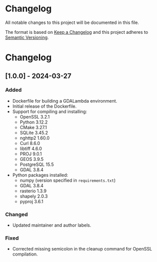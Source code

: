 # Changelog
All notable changes to this project will be documented in this file.

The format is based on [Keep a Changelog](http://keepachangelog.com/en/1.0.0/)
and this project adheres to [Semantic Versioning](http://semver.org/spec/v2.0.0.html).

# Changelog

## [1.0.0] - 2024-03-27

### Added
- Dockerfile for building a GDALambda environment.
- Initial release of the Dockerfile.
- Support for compiling and installing:
  - OpenSSL 3.2.1
  - Python 3.12.2
  - CMake 3.27.1
  - SQLite 3.45.2
  - nghttp2 1.60.0
  - Curl 8.6.0
  - libtiff 4.6.0
  - PROJ 9.0.1
  - GEOS 3.9.5
  - PostgreSQL 15.5
  - GDAL 3.8.4
- Python packages installed:
  - numpy (version specified in `requirements.txt`)
  - GDAL 3.8.4
  - rasterio 1.3.9
  - shapely 2.0.3
  - pyproj 3.6.1

### Changed
- Updated maintainer and author labels.

### Fixed
- Corrected missing semicolon in the cleanup command for OpenSSL compilation.
